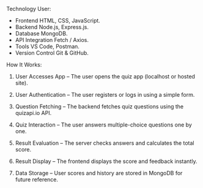 Technology User:

* Frontend	HTML, CSS, JavaScript.
* Backend	Node.js, Express.js.	
* Database	MongoDB.
* API Integration	Fetch / Axios.
* Tools	VS Code, Postman.
* Version Control	Git & GitHub.

How It Works:

1. User Accesses App – The user opens the quiz app (localhost or hosted site).

2. User Authentication – The user registers or logs in using a simple form.

3. Question Fetching – The backend fetches quiz questions using the quizapi.io API.

4. Quiz Interaction – The user answers multiple-choice questions one by one.

5. Result Evaluation – The server checks answers and calculates the total score.

6. Result Display – The frontend displays the score and feedback instantly.


7. Data Storage – User scores and history are stored in MongoDB for future reference.
